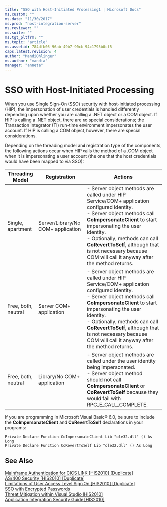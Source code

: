 ```yaml
---
title: "SSO with Host-Initiated Processing1 | Microsoft Docs"
ms.custom: ""
ms.date: "11/30/2017"
ms.prod: "host-integration-server"
ms.reviewer: ""
ms.suite: ""
ms.tgt_pltfrm: ""
ms.topic: "article"
ms.assetid: 784dfb05-96ab-49b7-90cb-94c1795b0cf5
caps.latest.revision: 4
author: "MandiOhlinger"
ms.author: "mandia"
manager: "anneta"
---
```

# SSO with Host-Initiated Processing
When you use Single Sign-On (SSO) security with host-initiated processing (HIP), the impersonation of user credentials is handled differently depending upon whether you are calling a .NET object or a COM object. If HIP is calling a .NET object, there are no special considerations; the Transaction Integrator (TI) run-time environment impersonates the user account. If HIP is calling a COM object, however, there are special considerations.  
  
 Depending on the threading model and registration type of the components, the following actions occur when HIP calls the method of a .COM object when it is impersonating a user account (the one that the host credentials would have been mapped to via SSO):  
  
|Threading Model|Registration|Actions|  
|---------------------|------------------|-------------|  
|Single, apartment|Server/Library/No COM+ application|-   Server object methods are called under HIP Service/COM+ application configured identity.<br />-   Server object methods call **CoImpersonateClient** to start impersonating the user identity.<br />-   Optionally, methods can call **CoRevertToSelf**, although that is not necessary because COM will call it anyway after the method returns.|  
|Free, both, neutral|Server COM+ application|-   Server object methods are called under HIP Service/COM+ application configured identity.<br />-   Server object methods call **CoImpersonateClient** to start impersonating the user identity.<br />-   Optionally, methods can call **CoRevertToSelf**, although that is not necessary because COM will call it anyway after the method returns.|  
|Free, both, neutral|Library/No COM+ application|-   Server object methods are called under the user identity being impersonated.<br />-   Server object method should not call **CoImpersonateClient** or **CoRevertToSelf** because they would fail with RPC_E_CALL_COMPLETE.|  
  
 If you are programming in Microsoft Visual Basic® 6.0, be sure to include the **CoImpersonateClient** and **CoRevertToSelf** declarations in your programs:  
  
```  
Private Declare Function CoImpersonateClient Lib "ole32.dll" () As Long  
Private Declare Function CoRevertToSelf Lib "ole32.dll" () As Long  
```  
  
## See Also  
 [Mainframe Authentication for CICS LINK &#91;HIS2010&#93; &#91;Duplicate&#93;](http://msdn.microsoft.com/en-us/4fef4fca-42b5-4453-94aa-11e0258c3ffc)   
 [AS/400 Security &#91;HIS2010&#93; &#91;Duplicate&#93;](http://msdn.microsoft.com/en-us/dc45d5d8-e78f-4b9e-afbb-443d2abec1c2)   
 [Limitations of User Access Level Sign On &#91;HIS2010&#93; &#91;Duplicate&#93;](http://msdn.microsoft.com/en-us/a58d5f4c-5856-40a7-a71d-4699c5773c84)   
 [SSO with Encrypted Passwords](../core/sso-with-encrypted-passwords2.md)   
 [Threat Mitigation within Visual Studio &#91;HIS2010&#93;](http://msdn.microsoft.com/en-us/16f1392e-f1e6-44f7-9db7-213625c38897)   
 [Application Integration Security Guide &#91;HIS2010&#93;](http://msdn.microsoft.com/en-us/6f9e1a23-1988-4d43-a7d6-9444efc31dd3)